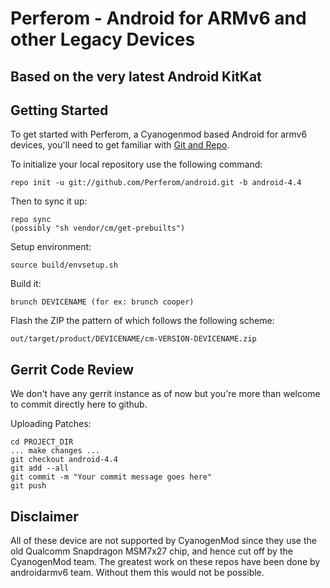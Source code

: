 Perferom - Android for ARMv6 and other Legacy Devices
===========
Based on the very latest Android KitKat
--------------

Getting Started
---------------

To get started with Perferom, a Cyanogenmod based Android for armv6 devices, you'll need to get
familiar with [Git and Repo](http://source.android.com/source/developing.html).


To initialize your local repository use the following command:

    repo init -u git://github.com/Perferom/android.git -b android-4.4

Then to sync it up:

    repo sync
    (possibly "sh vendor/cm/get-prebuilts")

Setup environment:

    source build/envsetup.sh

Build it:

    brunch DEVICENAME (for ex: brunch cooper)

Flash the ZIP the pattern of which follows the following scheme:

    out/target/product/DEVICENAME/cm-VERSION-DEVICENAME.zip


Gerrit Code Review
------------------

We don't have any gerrit instance as of now but you're more than welcome to commit directly here to github.

Uploading Patches:

    cd PROJECT_DIR
    ... make changes ...
    git checkout android-4.4
    git add --all
    git commit -m "Your commit message goes here"
    git push

Disclaimer
--------

All of these device are not supported by CyanogenMod since they use the old Qualcomm
Snapdragon MSM7x27 chip, and hence cut off by the CyanogenMod team. The greatest work on these repos have been done by androidarmv6 team. Without them this would not be possible.

